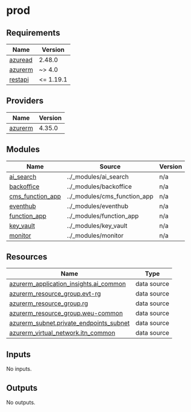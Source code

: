 # prod

<!-- BEGIN_TF_DOCS -->
## Requirements

| Name | Version |
|------|---------|
| <a name="requirement_azuread"></a> [azuread](#requirement\_azuread) | 2.48.0 |
| <a name="requirement_azurerm"></a> [azurerm](#requirement\_azurerm) | ~> 4.0 |
| <a name="requirement_restapi"></a> [restapi](#requirement\_restapi) | <= 1.19.1 |

## Providers

| Name | Version |
|------|---------|
| <a name="provider_azurerm"></a> [azurerm](#provider\_azurerm) | 4.35.0 |

## Modules

| Name | Source | Version |
|------|--------|---------|
| <a name="module_ai_search"></a> [ai\_search](#module\_ai\_search) | ../_modules/ai_search | n/a |
| <a name="module_backoffice"></a> [backoffice](#module\_backoffice) | ../_modules/backoffice | n/a |
| <a name="module_cms_function_app"></a> [cms\_function\_app](#module\_cms\_function\_app) | ../_modules/cms_function_app | n/a |
| <a name="module_eventhub"></a> [eventhub](#module\_eventhub) | ../_modules/eventhub | n/a |
| <a name="module_function_app"></a> [function\_app](#module\_function\_app) | ../_modules/function_app | n/a |
| <a name="module_key_vault"></a> [key\_vault](#module\_key\_vault) | ../_modules/key_vault | n/a |
| <a name="module_monitor"></a> [monitor](#module\_monitor) | ../_modules/monitor | n/a |

## Resources

| Name | Type |
|------|------|
| [azurerm_application_insights.ai_common](https://registry.terraform.io/providers/hashicorp/azurerm/latest/docs/data-sources/application_insights) | data source |
| [azurerm_resource_group.evt-rg](https://registry.terraform.io/providers/hashicorp/azurerm/latest/docs/data-sources/resource_group) | data source |
| [azurerm_resource_group.rg](https://registry.terraform.io/providers/hashicorp/azurerm/latest/docs/data-sources/resource_group) | data source |
| [azurerm_resource_group.weu-common](https://registry.terraform.io/providers/hashicorp/azurerm/latest/docs/data-sources/resource_group) | data source |
| [azurerm_subnet.private_endpoints_subnet](https://registry.terraform.io/providers/hashicorp/azurerm/latest/docs/data-sources/subnet) | data source |
| [azurerm_virtual_network.itn_common](https://registry.terraform.io/providers/hashicorp/azurerm/latest/docs/data-sources/virtual_network) | data source |

## Inputs

No inputs.

## Outputs

No outputs.
<!-- END_TF_DOCS -->

